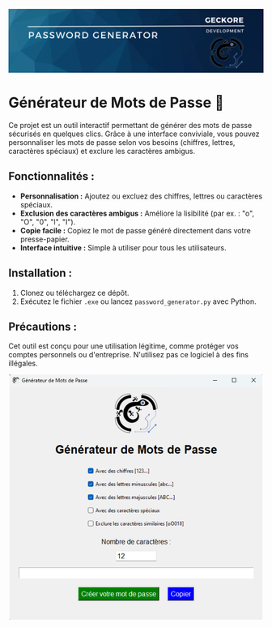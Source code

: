 <p align="center">
  <img src="Password_Generator-banner.svg" alt="Banner" width="1000">
</p>

# Générateur de Mots de Passe 🔐

Ce projet est un outil interactif permettant de générer des mots de passe sécurisés en quelques clics. Grâce à une interface conviviale, vous pouvez personnaliser les mots de passe selon vos besoins (chiffres, lettres, caractères spéciaux) et exclure les caractères ambigus.

## Fonctionnalités :
- **Personnalisation :** Ajoutez ou excluez des chiffres, lettres ou caractères spéciaux.
- **Exclusion des caractères ambigus :** Améliore la lisibilité (par ex. : "o", "O", "0", "l", "I").
- **Copie facile :** Copiez le mot de passe généré directement dans votre presse-papier.
- **Interface intuitive :** Simple à utiliser pour tous les utilisateurs.

## Installation :
1. Clonez ou téléchargez ce dépôt.
2. Exécutez le fichier `.exe` ou lancez `password_generator.py` avec Python.

## Précautions :
Cet outil est conçu pour une utilisation légitime, comme protéger vos comptes personnels ou d'entreprise. N'utilisez pas ce logiciel à des fins illégales.

<p align="center">
  <img src="Preview_Password-generator.png" alt="img" width="500">
</p>
